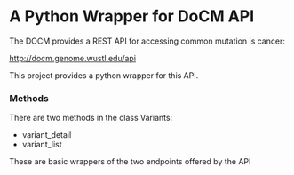 # A Python Wrapper for DoCM API

The DOCM provides a REST API for accessing common mutation is cancer:

http://docm.genome.wustl.edu/api

This project provides a python wrapper for this API.

### Methods

There are two methods in the class Variants:
- variant_detail
- variant_list

These are basic wrappers of the two endpoints offered by the API
